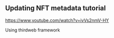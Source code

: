 ## Updating NFT metadata tutorial

https://www.youtube.com/watch?v=ivVs2nmV-HY

Using thirdweb framework
